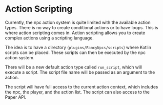 # Action Scripting

Currently, the npc action system is quite limited with the available action types. There is no way to create conditional actions or to have loops.
This is where action scripting comes in. Action scripting allows you to create complex actions using a scripting language.

The idea is to have a directory (`plugins/FancyNpcs/scripts`) where Kotlin scripts can be placed. These scripts can then be executed by the npc action system.

There will be a new default action type called `run_script`, which will execute a script. The script file name will be passed as an argument to the action. 

The script will have full access to the current action context, which includes the npc, the player, and the action list. The script can also access to the Paper API.